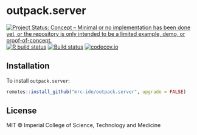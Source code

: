 # outpack.server

<!-- badges: start -->
[![Project Status: Concept – Minimal or no implementation has been done yet, or the repository is only intended to be a limited example, demo, or proof-of-concept.](https://www.repostatus.org/badges/latest/concept.svg)](https://www.repostatus.org/#concept)
[![R build status](https://github.com/mrc-ide/outpack.server/workflows/R-CMD-check/badge.svg)](https://github.com/mrc-ide/outpack.server/actions)
[![Build status]()](https://buildkite.com/mrc-ide/mrcide/outpack-dot-server?branch=main)
[![codecov.io](https://codecov.io/github/mrc-ide/outpack.server/coverage.svg?branch=main)](https://codecov.io/github/mrc-ide/outpack.server?branch=main)
<!-- badges: end -->

## Installation

To install `outpack.server`:

```r
remotes::install_github("mrc-ide/outpack.server", upgrade = FALSE)
```

## License

MIT © Imperial College of Science, Technology and Medicine

